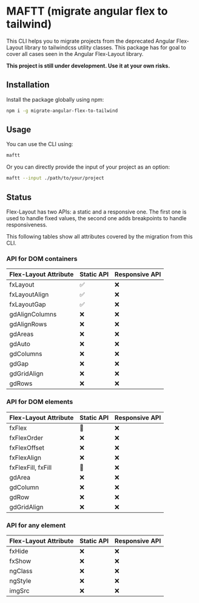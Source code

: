 # MAFTT (migrate angular flex to tailwind)

This CLI helps you to migrate projects from the deprecated Angular Flex-Layout library to tailwindcss utility classes.
This package has for goal to cover all cases seen in the Angular Flex-Layout library.

**This project is still under development. Use it at your own risks.**

## Installation

Install the package globally using npm:
```bash
npm i -g migrate-angular-flex-to-tailwind
```

## Usage

You can use the CLI using:
```bash
maftt
```

Or you can directly provide the input of your project as an option:
```bash
maftt --input ./path/to/your/project
```

## Status

Flex-Layout has two APIs: a static and a responsive one. The first one is used to handle fixed values, the second one adds breakpoints to handle responsiveness.

This following tables show all attributes covered by the migration from this CLI.

### API for DOM containers

| Flex-Layout Attribute | Static API         | Responsive API |
|-----------------------|--------------------|----------------|
| fxLayout              | :white_check_mark: | :x:            |
| fxLayoutAlign         | :white_check_mark: | :x:            |
| fxLayoutGap           | :white_check_mark: | :x:            |
| gdAlignColumns        | :x:                | :x:            |
| gdAlignRows           | :x:                | :x:            |
| gdAreas               | :x:                | :x:            |
| gdAuto                | :x:                | :x:            |
| gdColumns             | :x:                | :x:            |
| gdGap                 | :x:                | :x:            |
| gdGridAlign           | :x:                | :x:            |
| gdRows                | :x:                | :x:            |


### API for DOM elements

| Flex-Layout Attribute | Static API      | Responsive API |
|-----------------------|-----------------|----------------|
| fxFlex                | :construction:  | :x:            |
| fxFlexOrder           | :x:             | :x:            |
| fxFlexOffset          | :x:             | :x:            |
| fxFlexAlign           | :x:             | :x:            |
| fxFlexFill, fxFill    | :construction:  | :x:            |
| gdArea                | :x:             | :x:            |
| gdColumn              | :x:             | :x:            |
| gdRow                 | :x:             | :x:            |
| gdGridAlign           | :x:             | :x:            |

### API for any element

| Flex-Layout Attribute | Static API | Responsive API |
|-----------------------|------------|----------------|
| fxHide                | :x:        | :x:            |
| fxShow                | :x:        | :x:            |
| ngClass               | :x:        | :x:            |
| ngStyle               | :x:        | :x:            |
| imgSrc                | :x:        | :x:            |
